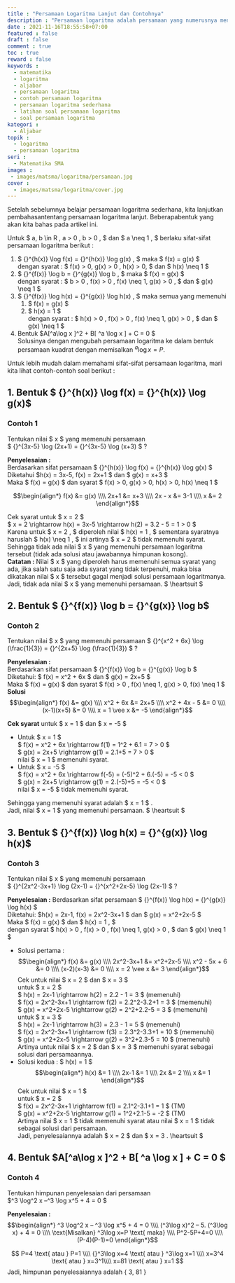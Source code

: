 ```yaml
---
title : "Persamaan Logaritma Lanjut dan Contohnya"
description : "Persamaan logaritma adalah persamaan yang numerusnya mengandung variabel dan tidak menutup kemungkinan bilangan pokok atau basisnya juga mengandung variabel."
date : 2021-11-16T18:55:58+07:00
featured : false
draft : false
comment : true
toc : true
reward : false
keywords : 
  - matematika
  - logaritma
  - aljabar
  - persamaan logaritma
  - contoh persamaan logaritma
  - persamaan logaritma sederhana
  - latihan soal persamaan logaritma
  - soal persamaan logaritma
kategori : 
  - Aljabar
topik :
  - logaritma
  - persamaan logaritma
seri : 
  - Matematika SMA
images : 
 - images/matsma/logaritma/persamaan.jpg
cover : 
  - images/matsma/logaritma/cover.jpg
---
```

Setelah sebelumnya belajar persamaan logaritma sederhana, kita lanjutkan pembahasantentang persamaan logaritma lanjut. 
Beberapabentuk yang akan kita bahas pada artikel ini.

Untuk $ a, b \in R , a &gt; 0 ,  b &gt; 0 ,   $ dan $ a \neq 1 ,  $ berlaku sifat-sifat persamaan logaritma berikut : 
1. $ {}^{h(x)} \log f(x) = {}^{h(x)} \log g(x) ,  $ maka $ f(x) = g(x) $  
 dengan syarat : $ f(x) &gt; 0,  g(x) &gt; 0 ,  h(x) &gt; 0,  $ dan $ h(x) \neq 1 $ 
2. $ {}^{f(x)} \log b = {}^{g(x)} \log b ,  $ maka $ f(x) = g(x) $  
 dengan syarat : $ b &gt; 0 , f(x) &gt; 0 , f(x) \neq 1, g(x) &gt; 0 ,   $ dan $ g(x) \neq 1 $ 
3. $ {}^{f(x)} \log h(x) = {}^{g(x)} \log h(x) ,  $ maka semua yang memenuhi 
    1. $ f(x) = g(x)  $  
    2. $ h(x) = 1  $  
dengan syarat : $ h(x) &gt; 0 ,  f(x) &gt; 0 ,  f(x) \neq 1,  g(x) &gt; 0 ,   $ dan $ g(x) \neq 1 $
4. Bentuk  $A[^a\log x ]^2  +  B[ ^a \log x ]  + C  = 0 $  
Solusinya dengan mengubah persamaan logaritma ke dalam bentuk persamaan
kuadrat dengan memisalkan  $^a\log x = P.$

Untuk lebih mudah dalam memahami sifat-sifat persamaan logaritma, mari kita lihat contoh-contoh soal berikut : 

## 1. Bentuk $ {}^{h(x)} \log f(x) = {}^{h(x)} \log g(x)$
### Contoh 1
Tentukan nilai $ x  $ yang memenuhi persamaan   
$ {}^{3x-5} \log (2x+1) = {}^{3x-5} \log (x+3) $ ?

**Penyelesaian :**  
Berdasarkan sifat persamaan $ {}^{h(x)} \log f(x) = {}^{h(x)} \log g(x) $  
Diketahui $h(x) = 3x-5,   f(x) = 2x+1  $ dan $ g(x) = x+3  $  
Maka $ f(x) = g(x)  $ dan syarat $ f(x) &gt; 0,  g(x) &gt; 0,  h(x) &gt; 0,  h(x) \neq 1 $ 

$$\begin{align*}
f(x) &= g(x) \\\\ 2x+1 &= x+3 \\\\ 2x - x &= 3-1 \\\\ x &= 2 
\end{align*}$$

Cek syarat untuk $ x = 2 $   
$ x = 2 \rightarrow h(x) = 3x-5 \rightarrow h(2) = 3.2 - 5 = 1 &gt; 0 $  
Karena untuk $ x = 2 ,  $ diperoleh nilai $ h(x) = 1 ,  $ sementara syaratnya haruslah $ h(x) \neq 1 ,  $ ini artinya $ x = 2  $ tidak memenuhi syarat.  
Sehingga tidak ada nilai $ x  $ yang memenuhi persamaan logaritma tersebut (tidak ada solusi atau jawabannya himpunan kosong).  
**Catatan :** Nilai $ x  $ yang diperoleh harus memenuhi semua syarat yang ada, jika salah satu saja ada syarat yang tidak terpenuhi, maka bisa dikatakan nilai $ x  $ tersebut gagal menjadi solusi persamaan logaritmanya.  
Jadi, tidak ada nilai $ x  $  yang memenuhi persamaan. $ \heartsuit $ 

## 2. Bentuk $ {}^{f(x)} \log b = {}^{g(x)} \log b$
### Contoh 2 
Tentukan nilai $ x  $ yang memenuhi persamaan 
$ {}^{x^2 + 6x} \log (\frac{1}{3}) = {}^{2x+5} \log (\frac{1}{3}) $ ?

**Penyelesaian :**  
Berdasarkan sifat persamaan $ {}^{f(x)} \log b = {}^{g(x)} \log b  $  
Diketahui: $ f(x) = x^2 + 6x  $ dan $ g(x) = 2x+5  $  
Maka $ f(x) = g(x)  $ dan syarat $ f(x) &gt; 0 ,  f(x) \neq 1,  g(x) &gt; 0,  f(x) \neq 1 $   
**Solusi**
$$\begin{align*}
f(x) &= g(x) \\\\ x^2 + 6x &= 2x+5 \\\\ x^2 + 4x - 5 &= 0 \\\\ (x-1)(x+5) &= 0 \\\\ x = 1 \vee  x &=  -5 
\end{align*}$$

**Cek syarat** untuk $ x = 1   $ dan $ x = -5 $  
- Untuk $ x = 1 $  
$  f(x) = x^2 + 6x \rightarrow f(1) = 1^2 + 6.1 = 7 &gt; 0 $  
$  g(x) = 2x+5 \rightarrow g(1) = 2.1+5 = 7 &gt; 0 $  
nilai $ x = 1  $ memenuhi syarat. 
- Untuk $ x = -5 $  
$  f(x) = x^2 + 6x \rightarrow f(-5) = (-5)^2 + 6.(-5) = -5 &lt; 0 $  
$  g(x) = 2x+5 \rightarrow g(1) = 2.(-5)+5 = -5 &lt; 0 $  
nilai $ x = -5  $ tidak memenuhi syarat. 

Sehingga yang memenuhi syarat adalah $ x = 1 $ .  
Jadi, nilai $ x = 1  $ yang memenuhi persamaan. $ \heartsuit $ 

## 3. Bentuk $ {}^{f(x)} \log h(x) = {}^{g(x)} \log h(x)$
### Contoh 3 

Tentukan nilai $ x  $ yang memenuhi persamaan  
$ {}^{2x^2-3x+1} \log (2x-1) = {}^{x^2+2x-5} \log (2x-1) $ ?

**Penyelesaian :**
Berdasarkan sifat persamaan $ {}^{f(x)} \log h(x) = {}^{g(x)} \log h(x) $  
Diketahui: $h(x) = 2x-1,   f(x) = 2x^2-3x+1  $ dan $ g(x) = x^2+2x-5  $  
Maka $ f(x) = g(x)  $ dan $ h(x) = 1 ,  $  
dengan syarat $ h(x) &gt; 0 ,  f(x) &gt; 0 ,  f(x) \neq 1,  g(x) &gt; 0 ,   $ dan $ g(x) \neq 1 $  

- Solusi pertama :  
$$\begin{align*}
f(x) &= g(x) \\\\ 2x^2-3x+1 &= x^2+2x-5 \\\\ x^2 - 5x + 6 &= 0 \\\\ (x-2)(x-3) &= 0 \\\\ x = 2 \vee x &= 3
\end{align*}$$
Cek untuk nilai $ x = 2  $ dan $ x = 3 $  
untuk $ x = 2 $  
$ h(x) = 2x-1 \rightarrow h(2) = 2.2 - 1 = 3  $ (memenuhi)  
$ f(x) = 2x^2-3x+1 \rightarrow f(2) = 2.2^2-3.2+1 = 3  $ (memenuhi)  
$ g(x) = x^2+2x-5 \rightarrow g(2) = 2^2+2.2-5 = 3  $ (memenuhi)  
untuk $ x = 3 $  
$ h(x) = 2x-1 \rightarrow h(3) = 2.3 - 1 = 5  $ (memenuhi)  
$ f(x) = 2x^2-3x+1 \rightarrow f(3) = 2.3^2-3.3+1 = 10  $ (memenuhi)  
$ g(x) = x^2+2x-5 \rightarrow g(2) = 3^2+2.3-5 = 10  $ (memenuhi)  
Artinya untuk nilai $ x = 2  $ dan $ x = 3  $ memenuhi syarat sebagai solusi dari persamaannya. 
- Solusi kedua : $ h(x) = 1 $   
$$\begin{align*}
h(x) &= 1 \\\\ 2x-1 &= 1 \\\\ 2x &= 2 \\\\ x &= 1
\end{align*}$$
Cek untuk nilai $ x = 1 $  
untuk $ x = 2 $  
$ f(x) = 2x^2-3x+1 \rightarrow f(1) = 2.1^2-3.1+1 = 1  $ (TM)  
$ g(x) = x^2+2x-5 \rightarrow g(1) = 1^2+2.1-5 = -2  $ (TM)  
Artinya nilai $ x = 1  $ tidak memenuhi syarat atau nilai $ x = 1  $ tidak sebagai solusi dari persamaan.  
Jadi, penyelesaiannya adalah $ x = 2  $ dan $ x = 3 .  \heartsuit $ 

## 4. Bentuk $A[^a\log x ]^2  +  B[ ^a \log x ]  + C  = 0 $
### Contoh 4 
Tentukan himpunan penyelesaian dari persamaan  
$^3 \log^2 x –^3 \log x^5 + 4 = 0 $
 
**Penyelesaian :**  
$$\begin{align*}
^3 \log^2 x – ^3 \log x^5 + 4 = 0 \\\\ (^3\log x)^2  – 5. (^3\log x)  + 4 = 0 \\\\ \text{Misalkan} ^3\log x=P \text{ maka} \\\\ P^2-5P+4=0 \\\\ (P-4)(P-1)=0
\end{align*}$$

$$
P=4 \text{ atau } P=1 \\\\ {}^3\log x=4 \text{ atau } ^3\log x=1 \\\\ x=3^4 \text{ atau } x=3^1\\\\ x=81 \text{ atau } x=1
$$
Jadi,  himpunan penyelesaiannya adalah  { 3, 81 } 
